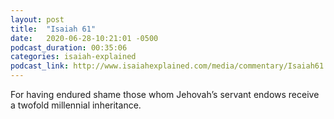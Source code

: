```yaml
---
layout: post
title:  "Isaiah 61"
date:   2020-06-28-10:21:01 -0500
podcast_duration: 00:35:06
categories: isaiah-explained
podcast_link: http://www.isaiahexplained.com/media/commentary/Isaiah61.mp3
---
```

For having endured shame those whom Jehovah’s servant endows receive a twofold millennial inheritance.
